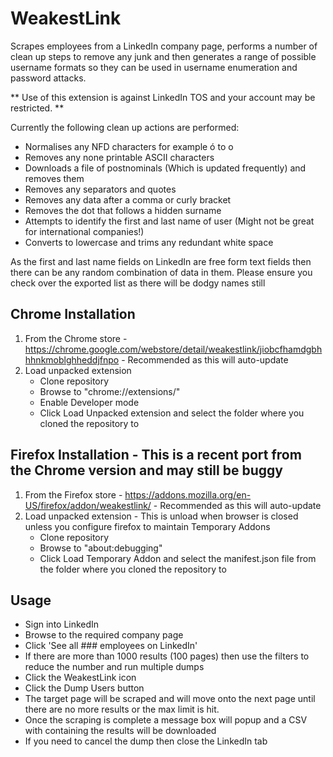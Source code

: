 # WeakestLink
Scrapes employees from a LinkedIn company page, performs a number of clean up steps to remove any junk and then generates a range of possible username formats so they can be used in username enumeration and password attacks.

** Use of this extension is against LinkedIn TOS and your account may be restricted. **

Currently the following clean up actions are performed:

* Normalises any NFD characters for example ó to o
* Removes any none printable ASCII characters
* Downloads a file of postnominals (Which is updated frequently) and removes them
* Removes any separators and quotes
* Removes any data after a comma or curly bracket
* Removes the dot that follows a hidden surname
* Attempts to identify the first and last name of user (Might not be great for international companies!)
* Converts to lowercase and trims any redundant white space

As the first and last name fields on LinkedIn are free form text fields then there can be any random combination of data in them. Please ensure you check over the exported list as there will be dodgy names still

## Chrome Installation

1. From the Chrome store - https://chrome.google.com/webstore/detail/weakestlink/jiobcfhamdgbhhhnkmoblghheddjfnpo  - Recommended as this will auto-update
2. Load unpacked extension
    * Clone repository
    * Browse to "chrome://extensions/"
    * Enable Developer mode
    * Click Load Unpacked extension and select the folder where you cloned the repository to

## Firefox Installation - This is a recent port from the Chrome version and may still be buggy

1. From the Firefox store - https://addons.mozilla.org/en-US/firefox/addon/weakestlink/ - Recommended as this will auto-update
2. Load unpacked extension - This is unload when browser is closed unless you configure firefox to maintain Temporary Addons
    * Clone repository
    * Browse to "about:debugging"
    * Click Load Temporary Addon and select the manifest.json file from the folder where you cloned the repository to

## Usage

* Sign into LinkedIn
* Browse to the required company page
* Click 'See all ### employees on LinkedIn'
* If there are more than 1000 results (100 pages) then use the filters to reduce the number and run multiple dumps
* Click the WeakestLink icon
* Click the Dump Users button
* The target page will be scraped and will move onto the next page until there are no more results or the max limit is hit.
* Once the scraping is complete a message box will popup and a CSV with containing the results will be downloaded
* If you need to cancel the dump then close the LinkedIn tab
